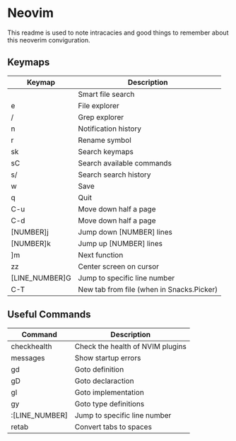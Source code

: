 # Neovim

This readme is used to note intracacies and good things to remember about this
neoverim conviguration.

## Keymaps

| Keymap           | Description                               |
| ---------------- | ----------------------------------------- |
| <leader><leader> | Smart file search                         |
| <leader>e        | File explorer                             |
| <leader>/        | Grep explorer                             |
| <leader>n        | Notification history                      |
| <leader>r        | Rename symbol                             |
| <leader>sk       | Search keymaps                            |
| <leader>sC       | Search available commands                 |
| <leader>s/       | Search search history                     |
| <leader>w        | Save                                      |
| <leader>q        | Quit                                      |
| C-u              | Move down half a page                     |
| C-d              | Move down half a page                     |
| [NUMBER]j        | Jump down [NUMBER] lines                  |
| [NUMBER]k        | Jump up [NUMBER] lines                    |
| ]m               | Next function                             |
| zz               | Center screen on cursor                   |
| [LINE_NUMBER]G   | Jump to specific line number              |
| C-T              | New tab from file (when in Snacks.Picker) |

## Useful Commands

| Command        | Description                      |
| -------------- | -------------------------------- |
| checkhealth    | Check the health of NVIM plugins |
| messages       | Show startup errors              |
| gd             | Goto definition                  |
| gD             | Goto declaraction                |
| gI             | Goto implementation              |
| gy             | Goto type definitions            |
| :[LINE_NUMBER] | Jump to specific line number     |
| retab          | Convert tabs to spaces           |
